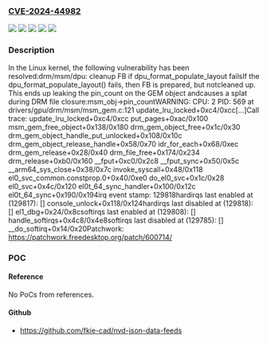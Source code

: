 ### [CVE-2024-44982](https://cve.mitre.org/cgi-bin/cvename.cgi?name=CVE-2024-44982)
![](https://img.shields.io/static/v1?label=Product&message=Linux&color=blue)
![](https://img.shields.io/static/v1?label=Version&message=&color=brightgreen)
![](https://img.shields.io/static/v1?label=Version&message=25fdd5933e4c0f5fe2ea5cd59994f8ac5fbe90ef%20&color=brightgreen)
![](https://img.shields.io/static/v1?label=Version&message=4.19%20&color=brightgreen)
![](https://img.shields.io/static/v1?label=Vulnerability&message=n%2Fa&color=blue)

### Description

In the Linux kernel, the following vulnerability has been resolved:drm/msm/dpu: cleanup FB if dpu_format_populate_layout failsIf the dpu_format_populate_layout() fails, then FB is prepared, but notcleaned up. This ends up leaking the pin_count on the GEM object andcauses a splat during DRM file closure:msm_obj->pin_countWARNING: CPU: 2 PID: 569 at drivers/gpu/drm/msm/msm_gem.c:121 update_lru_locked+0xc4/0xcc[...]Call trace: update_lru_locked+0xc4/0xcc put_pages+0xac/0x100 msm_gem_free_object+0x138/0x180 drm_gem_object_free+0x1c/0x30 drm_gem_object_handle_put_unlocked+0x108/0x10c drm_gem_object_release_handle+0x58/0x70 idr_for_each+0x68/0xec drm_gem_release+0x28/0x40 drm_file_free+0x174/0x234 drm_release+0xb0/0x160 __fput+0xc0/0x2c8 __fput_sync+0x50/0x5c __arm64_sys_close+0x38/0x7c invoke_syscall+0x48/0x118 el0_svc_common.constprop.0+0x40/0xe0 do_el0_svc+0x1c/0x28 el0_svc+0x4c/0x120 el0t_64_sync_handler+0x100/0x12c el0t_64_sync+0x190/0x194irq event stamp: 129818hardirqs last  enabled at (129817): [<ffffa5f6d953fcc0>] console_unlock+0x118/0x124hardirqs last disabled at (129818): [<ffffa5f6da7dcf04>] el1_dbg+0x24/0x8csoftirqs last  enabled at (129808): [<ffffa5f6d94afc18>] handle_softirqs+0x4c8/0x4e8softirqs last disabled at (129785): [<ffffa5f6d94105e4>] __do_softirq+0x14/0x20Patchwork: https://patchwork.freedesktop.org/patch/600714/

### POC

#### Reference
No PoCs from references.

#### Github
- https://github.com/fkie-cad/nvd-json-data-feeds

